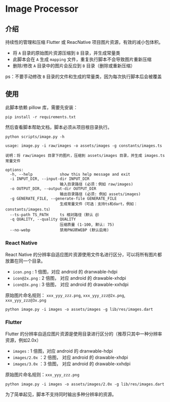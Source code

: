 # Image Processor

## 介绍

持续性的管理和压缩 Flutter 或 ReacNative 项目图片资源，有效的减小包体积。

- 将 `A` 目录的原始图片资源压缩到 `B` 目录，并生成常量类
- 此脚本会在 `A` 生成 `mapping` 文件，重复执行脚本不会导致图片重新压缩
- 删除/修改 `A` 目录中的图片会反应到 `B` 目录（删除或重新压缩）

ps：不要手动修改 `B` 目录的文件和生成的常量类，因为每次执行脚本后会被覆盖

## 使用

此脚本依赖 pillow 库，需要先安装：

```shell
pip install -r requirements.txt
```

然后查看脚本帮助文档，脚本必须从项目根目录执行。

```shell
python scripts/image.py -h
```

```
usage: image.py -i raw/images -o assets/images -g constants/images.ts

说明：将 raw/images 目录下的图片，压缩到 assets/images 目录，并生成 images.ts 常量文件

options:
  -h, --help            show this help message and exit
  -i INPUT_DIR, --input-dir INPUT_DIR
                        输入目录路径 (必须：例如 raw/images)
  -o OUTPUT_DIR, --output-dir OUTPUT_DIR
                        输出目录路径 (必须: 例如 assets/images)
  -g GENERATE_FILE, --generate-file GENERATE_FILE
                        生成常量文件（可选：支持ts和dart，例如：constants/images.ts）
  --ts-path TS_PATH     ts 相对路径（默认 @）
  -q QUALITY, --quality QUALITY
                        压缩质量 (1-100, 默认: 75)
  --no-webp             禁用PNG转WEBP (默认启用)
```

### React Native

React Native 的分辨率自适应图片资源使用文件名进行区分，可以将所有图片都放置在同一个目录。

- `icon.png` : 1 倍图，对应 android 的 dranwable-hdpi
- `icon@2x.png` : 2 倍图， 对应 android 的 drawable-xhdpi
- `icon@3x.png` : 3 倍图， 对应 android 的 drawable-xxhdpi

原始图片命名规则： `xxx_yyy_zzz.png`, `xxx_yyy_zzz@2x.png`, `xxx_yyy_zzz@3x.png`

```shell
python image.py -i images -o assets/images -g lib/res/images.dart
```

### Flutter

Flutter 的分辨率自适应图片资源是使用目录进行区分的（推荐只其中一种分辨率资源，例如2.0x）

- `images` : 1 倍图，对应 android 的 dranwable-hdpi
- `images/2.0x` ：2 倍图， 对应 android 的 drawable-xhdpi
- `images/3.0x` ：3 倍图， 对应 android 的 drawable-xxhdpi

原始图片命名规则：`xxx_yyy_zzz.png`

```shell
python image.py -i images -o assets/images/2.0x -g lib/res/images.dart
```

为了简单起见，脚本不支持同时输出多种分辨率的资源。
